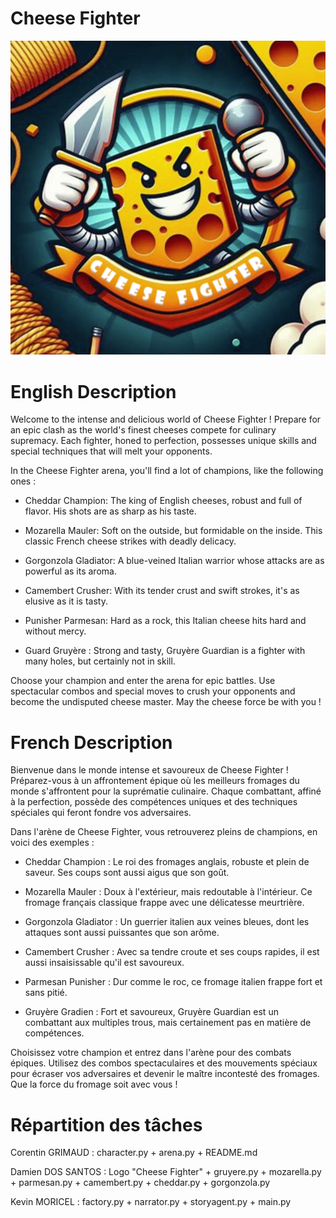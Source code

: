 # Cheese Fighter 

![Cheese Fighter](https://github.com/Dam-Git/cheese_fighter/blob/main/cheese_fighter.png)

# English Description

Welcome to the intense and delicious world of Cheese Fighter ! Prepare for an epic clash as the world's finest cheeses compete for culinary supremacy. Each fighter, honed to perfection, possesses unique skills and special techniques that will melt your opponents.

In the Cheese Fighter arena, you'll find a lot of champions, like the following ones :

- Cheddar Champion: The king of English cheeses, robust and full of flavor. His shots are as sharp as his taste.

- Mozarella Mauler: Soft on the outside, but formidable on the inside. This classic French cheese strikes with deadly delicacy.

- Gorgonzola Gladiator: A blue-veined Italian warrior whose attacks are as powerful as its aroma.

- Camembert Crusher: With its tender crust and swift strokes, it's as elusive as it is tasty.

- Punisher Parmesan: Hard as a rock, this Italian cheese hits hard and without mercy.

- Guard Gruyère : Strong and tasty, Gruyère Guardian is a fighter with many holes, but certainly not in skill.


Choose your champion and enter the arena for epic battles. Use spectacular combos and special moves to crush your opponents and become the undisputed cheese master. May the cheese force be with you !




# French Description


Bienvenue dans le monde intense et savoureux de Cheese Fighter ! Préparez-vous à un affrontement épique où les meilleurs fromages du monde s'affrontent pour la suprématie culinaire. Chaque combattant, affiné à la perfection, possède des compétences uniques et des techniques spéciales qui feront fondre vos adversaires.

Dans l'arène de Cheese Fighter, vous retrouverez pleins de champions, en voici des exemples :

- Cheddar Champion : Le roi des fromages anglais, robuste et plein de saveur. Ses coups sont aussi aigus que son goût.

- Mozarella Mauler : Doux à l'extérieur, mais redoutable à l'intérieur. Ce fromage français classique frappe avec une délicatesse meurtrière.

- Gorgonzola Gladiator : Un guerrier italien aux veines bleues, dont les attaques sont aussi puissantes que son arôme.

- Camembert Crusher : Avec sa tendre croute et ses coups rapides, il est aussi insaisissable qu'il est savoureux.

- Parmesan Punisher : Dur comme le roc, ce fromage italien frappe fort et sans pitié.

- Gruyère Gradien : Fort et savoureux, Gruyère Guardian est un combattant aux multiples trous, mais certainement pas en matière de compétences.


Choisissez votre champion et entrez dans l'arène pour des combats épiques. Utilisez des combos spectaculaires et des mouvements spéciaux pour écraser vos adversaires et devenir le maître incontesté des fromages. Que la force du fromage soit avec vous !

# Répartition des tâches 

Corentin GRIMAUD : character.py + arena.py + README.md

Damien DOS SANTOS : Logo "Cheese Fighter" + gruyere.py + mozarella.py + parmesan.py + camembert.py + cheddar.py + gorgonzola.py

Kevin MORICEL : factory.py + narrator.py + storyagent.py + main.py
